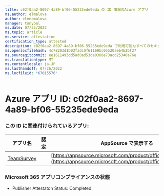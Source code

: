 ```yaml
---
title: c02f0aa2-8697-4a89-bf06-55235ede9eda の ID 情報のAzure アプリ
ms.author: elmalova
author: elenamalova
manager: tonybal
ms.date: 07/25/2022
ms.topic: article
ms.service: attestation
certification_type: attested
description: c02f0aa2-8697-4a89-bf06-55235ede9eda で利用可能なすべてのセキュリティとコンプライアンス情報。
ms.openlocfilehash: 4c78203d1b03fadc0f61169bc06520aeb4b2bf27
ms.sourcegitcommit: ee1611493dd5ad0ad53da0380e73acd25340a76e
ms.translationtype: MT
ms.contentlocale: ja-JP
ms.lasthandoff: 07/26/2022
ms.locfileid: "67015576"
---
```

# <a name="azure-app-id-c02f0aa2-8697-4a89-bf06-55235ede9eda"></a>Azure アプリ ID: c02f0aa2-8697-4a89-bf06-55235ede9eda


### <a name="apps-associated-with-this-id"></a>この ID に関連付けられているアプリ:
| **アプリ名** | **認定** | **AppSource で表示する** |
|--------------|---------------|-----------------------|
| [TeamSurvey](../forward/WA200004182.md) |  | [https://appsource.microsoft.com/product/office/WA200004182](https://appsource.microsoft.com/product/office/WA200004182) |

### <a name="microsoft-365-app-compliance-status"></a>Microsoft 365 アプリコンプライアンスの状態
- Publisher Attestaton Status: Completed

